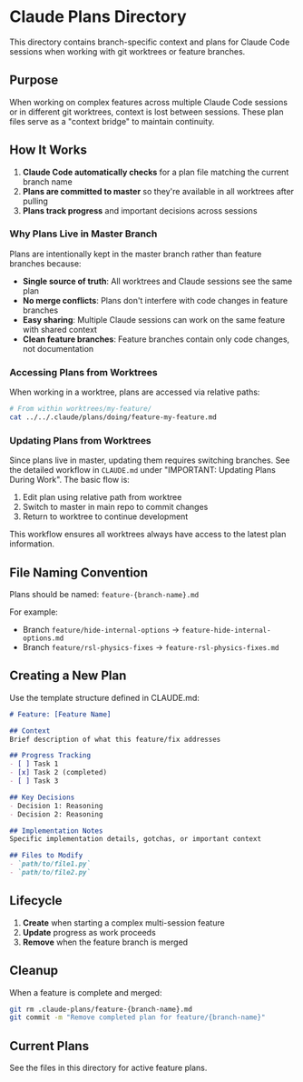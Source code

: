 # Claude Plans Directory

This directory contains branch-specific context and plans for Claude Code sessions when working with git worktrees or feature branches.

## Purpose

When working on complex features across multiple Claude Code sessions or in different git worktrees, context is lost between sessions. These plan files serve as a "context bridge" to maintain continuity.

## How It Works

1. **Claude Code automatically checks** for a plan file matching the current branch name
2. **Plans are committed to master** so they're available in all worktrees after pulling
3. **Plans track progress** and important decisions across sessions

### Why Plans Live in Master Branch

Plans are intentionally kept in the master branch rather than feature branches because:
- **Single source of truth**: All worktrees and Claude sessions see the same plan
- **No merge conflicts**: Plans don't interfere with code changes in feature branches
- **Easy sharing**: Multiple Claude sessions can work on the same feature with shared context
- **Clean feature branches**: Feature branches contain only code changes, not documentation

### Accessing Plans from Worktrees

When working in a worktree, plans are accessed via relative paths:
```bash
# From within worktrees/my-feature/
cat ../../.claude/plans/doing/feature-my-feature.md
```

### Updating Plans from Worktrees

Since plans live in master, updating them requires switching branches. See the detailed workflow in `CLAUDE.md` under "IMPORTANT: Updating Plans During Work". The basic flow is:
1. Edit plan using relative path from worktree
2. Switch to master in main repo to commit changes
3. Return to worktree to continue development

This workflow ensures all worktrees always have access to the latest plan information.

## File Naming Convention

Plans should be named: `feature-{branch-name}.md`

For example:
- Branch `feature/hide-internal-options` → `feature-hide-internal-options.md`
- Branch `feature/rsl-physics-fixes` → `feature-rsl-physics-fixes.md`

## Creating a New Plan

Use the template structure defined in CLAUDE.md:

```markdown
# Feature: [Feature Name]

## Context
Brief description of what this feature/fix addresses

## Progress Tracking
- [ ] Task 1
- [x] Task 2 (completed)
- [ ] Task 3

## Key Decisions
- Decision 1: Reasoning
- Decision 2: Reasoning

## Implementation Notes
Specific implementation details, gotchas, or important context

## Files to Modify
- `path/to/file1.py`
- `path/to/file2.py`
```

## Lifecycle

1. **Create** when starting a complex multi-session feature
2. **Update** progress as work proceeds
3. **Remove** when the feature branch is merged

## Cleanup

When a feature is complete and merged:
```bash
git rm .claude-plans/feature-{branch-name}.md
git commit -m "Remove completed plan for feature/{branch-name}"
```

## Current Plans

See the files in this directory for active feature plans.